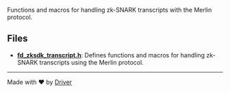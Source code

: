 <!--------------------------------------------------------------------------------->
<!-- IMPORTANT: This file is auto-generated by Driver (https://driver.ai). -------->
<!-- Manual edits may be overwritten on future commits. --------------------------->
<!--------------------------------------------------------------------------------->

Functions and macros for handling zk-SNARK transcripts with the Merlin protocol.


## Files
- **[fd_zksdk_transcript.h](fd_zksdk_transcript.h.md)**: Defines functions and macros for handling zk-SNARK transcripts using the Merlin protocol.

---
Made with ❤️ by [Driver](https://www.driver.ai/)